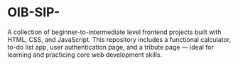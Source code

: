 # OIB-SIP-
A collection of beginner-to-intermediate level frontend projects built with HTML, CSS, and JavaScript. This repository includes a functional calculator, to-do list app, user authentication page, and a tribute page — ideal for learning and practicing core web development skills.
